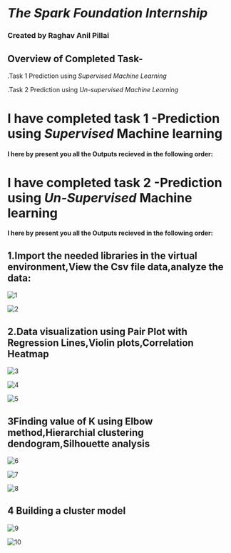 # *The Spark Foundation Internship*
### Created by Raghav Anil Pillai

## Overview of Completed Task-

.Task 1 Prediction using *Supervised Machine Learning*

.Task 2 Prediction using *Un-supervised Machine Learning*

# I have  **completed task 1** -**Prediction using *Supervised* Machine learning**

#### I here by present you all the **Outputs** recieved in the following order:




# I have  **completed task 2** -**Prediction using *Un-Supervised* Machine learning**

#### I here by present you all the **Outputs** recieved in the following order:

## 1.Import the needed libraries in the virtual environment,View the Csv file data,analyze the data:

![1](https://github.com/RaghavAP369/Unsupervised-ML--1/assets/139637644/94c1f1fe-b07e-4929-a190-3f66c3a9135c)

![2](https://github.com/RaghavAP369/Unsupervised-ML--1/assets/139637644/f3134ddd-961f-4f6c-94a9-7d4242f9aab4)


## 2.Data visualization using Pair Plot with Regression Lines,Violin plots,Correlation Heatmap

![3](https://github.com/RaghavAP369/Unsupervised-ML--1/assets/139637644/aebb53bb-98ae-4c08-a8fd-f363720f6f51)

![4](https://github.com/RaghavAP369/Unsupervised-ML--1/assets/139637644/81434c76-cdfc-46c4-81ce-6273d5deb5a4)

![5](https://github.com/RaghavAP369/Unsupervised-ML--1/assets/139637644/6aa84317-8c44-4eae-9f31-550495c6bca4)

## 3Finding value of K using Elbow method,Hierarchial clustering dendogram,Silhouette analysis 

![6](https://github.com/RaghavAP369/Unsupervised-ML--1/assets/139637644/0afe1014-965d-410e-9c0e-122fed9436fb)

![7](https://github.com/RaghavAP369/Unsupervised-ML--1/assets/139637644/debdca12-3557-4eef-9367-930360e5d7e8)

![8](https://github.com/RaghavAP369/Unsupervised-ML--1/assets/139637644/f13458d3-deaf-44da-a44a-654b75eaffb0)

## 4 Building a cluster model

![9](https://github.com/RaghavAP369/Unsupervised-ML--1/assets/139637644/074eafa8-cb1d-4476-add9-1b0041c613ce)

![10](https://github.com/RaghavAP369/Unsupervised-ML--1/assets/139637644/5b31b630-c349-47d7-a483-104443866600)
